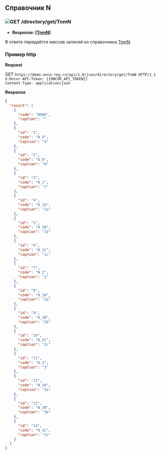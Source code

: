 ## Справочник N

### ![GET](../../../../img/get.png) /directory/get/TnmN
* **Response: [[TnmN](../../../../types/types.md#com.siams.med.api.TnmT)]**

В ответе передаётся массив записей из справочника [TnmN](../../../../types/types.md#com.siams.med.api.TnmN).

### Пример http

**Request**

GET `https://demo.onco-reg.ru/api/1.0/json/directory/get/TnmN HTTP/1.1`  
`X-Oncor-API-Token: {{ONCOR_API_TOKEN}}`  
`Content-Type: application/json`

**Response**
```json
{
  "result": [
    {
      "code": "NONE",
      "caption": ""
    },
    {
      "id": "1",
      "code": "N_X",
      "caption": "X"
    },
    {
      "id": "2",
      "code": "N_0",
      "caption": "0"
    },
    {
      "id": "3",
      "code": "N_1",
      "caption": "1"
    },
    {
      "id": "4",
      "code": "N_1A",
      "caption": "1a"
    },
    {
      "id": "5",
      "code": "N_1B",
      "caption": "1b"
    },
    {
      "id": "6",
      "code": "N_1C",
      "caption": "1c"
    },
    {
      "id": "7",
      "code": "N_2",
      "caption": "2"
    },
    {
      "id": "8",
      "code": "N_2A",
      "caption": "2a"
    },
    {
      "id": "9",
      "code": "N_2B",
      "caption": "2b"
    },
    {
      "id": "10",
      "code": "N_2C",
      "caption": "2c"
    },
    {
      "id": "11",
      "code": "N_3",
      "caption": "3"
    },
    {
      "id": "12",
      "code": "N_3A",
      "caption": "3a"
    },
    {
      "id": "13",
      "code": "N_3B",
      "caption": "3b"
    },
    {
      "id": "14",
      "code": "N_3C",
      "caption": "3c"
    }
  ]
}
```

